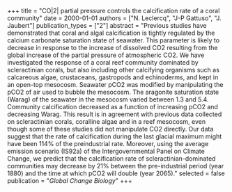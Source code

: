 +++
title = "CO|2| partial pressure controls the calcification rate of a coral community"
date = 2000-01-01
authors = ["N. Leclercq", "J-P Gattuso", "J. Jaubert"]
publication_types = ["2"]
abstract = "Previous studies have demonstrated that coral and algal calcification is tightly regulated by the calcium carbonate saturation state of seawater. This parameter is likely to decrease in response to the increase of dissolved CO2 resulting from the global increase of the partial pressure of atmospheric CO2. We have investigated the response of a coral reef community dominated by scleractinian corals, but also including other calcifying organisms such as calcareous algae, crustaceans, gastropods and echinoderms, and kept in an open-top mesocosm. Seawater pCO2 was modified by manipulating the pCO2 of air used to bubble the mesocosm. The aragonite saturation state (Warag) of the seawater in the mesocosm varied between 1.3 and 5.4. Community calcification decreased as a function of increasing pCO2 and decreasing Warag. This result is in agreement with previous data collected on scleractinian corals, coralline algae and in a reef mesocosm, even though some of these studies did not manipulate CO2 directly. Our data suggest that the rate of calcification during the last glacial maximum might have been 114% of the preindustrial rate. Moreover, using the average emission scenario (IS92a) of the Intergovernmental Panel on Climate Change, we predict that the calcification rate of scleractinian-dominated communities may decrease by 21% between the pre-industrial period (year 1880) and the time at which pCO2 will double (year 2065)."
selected = false
publication = "*Global Change Biology*"
+++

